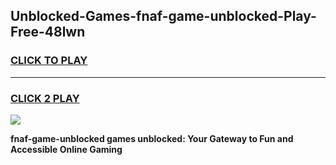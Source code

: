 
## Unblocked-Games-fnaf-game-unblocked-Play-Free-48lwn
<h3>
<a href="https://premium76.site?title=fnaf-game-unblocked&ref=15A">CLICK TO PLAY</a></h3>
<hr>

<h3>
<a href="https://premium76.site?title=fnaf-game-unblocked&ref=15A">CLICK 2 PLAY</a>
  
</h3>

<a href="https://premium76.site?title=fnaf-game-unblocked&ref=15A"><img src="https://clearcache.store/games.png"></a>


**fnaf-game-unblocked games unblocked: Your Gateway to Fun and Accessible Online Gaming**
